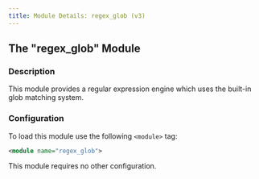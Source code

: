 ```yaml
---
title: Module Details: regex_glob (v3)
---
```


## The "regex_glob" Module

### Description

This module provides a regular expression engine which uses the built-in glob matching system.

### Configuration

To load this module use the following `<module>` tag:

```xml
<module name="regex_glob">
```

This module requires no other configuration.
